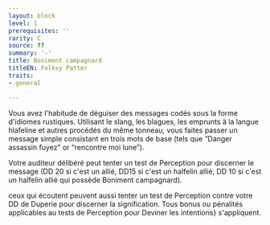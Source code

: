 ```yaml
---
layout: block
level: 1
prerequisites: ''
rarity: C
source: ??
summary: '-'
title: Boniment campagnard
titleEN: Folksy Patter
traits:
- general

---
```


<p>Vous avez l'habitude de déguiser des messages codés sous la forme d'idiomes rustiques. Utilisant le slang, les blagues, les emprunts à la langue hlafeline et autres procédés du même tonneau, vous faites passer un message simple consistant en trois mots de base (tels que “Danger assassin fuyez” or “rencontre moi lune”).</p>
<p>Votre auditeur délibéré peut tenter un test de Perception pour discerner le message (DD 20 si c'est un allié, DD15 si c'est un halfelin allié, DD 10 si c'est un halfelin allié qui possède Boniment campagnard).</p>
<p>ceux qui écoutent peuvent aussi tenter un test de Perception contre votre DD de Duperie pour discerner la signification. Tous bonus ou pénalités applicables au tests de Perception pour <a class="entity-link" data-pack="pf2e.actionspf2e" data-id="1xRFPTFtWtGJ9ELw" draggable="true"><i class="fas fa-suitcase"></i>Deviner les intentions}</a> s'appliquent.</p>
